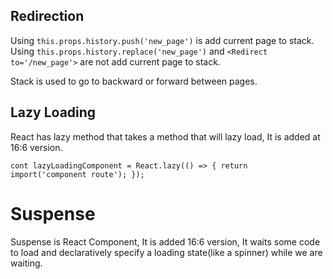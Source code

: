 ## Redirection
Using ```this.props.history.push('new_page')``` is add current page to stack.
Using ```this.props.history.replace('new_page')``` and ```<Redirect to='/new_page'>``` are not add current page to stack.

Stack is used to go to backward or forward between pages.

## Lazy Loading
React has lazy method that takes a method that will lazy load, It is added at 16:6 version.

```cont lazyLoadingComponent = React.lazy(() => { return import('component route'); }); ```

# Suspense
    
Suspense is React Component, It is added 16:6 version,
It waits some code to load and declaratively specify a loading state(like a spinner) while we are waiting.